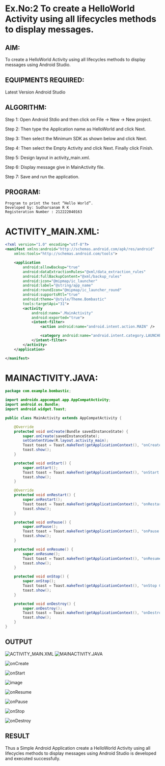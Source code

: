 # Ex.No:2 To create a HelloWorld Activity using all lifecycles methods to display messages.


## AIM:

To create a HelloWorld Activity using all lifecycles methods to display messages using Android Studio.

## EQUIPMENTS REQUIRED:

Latest Version Android Studio

## ALGORITHM:

Step 1: Open Android Stdio and then click on File -> New -> New project.

Step 2: Then type the Application name as HelloWorld and click Next. 

Step 3: Then select the Minimum SDK as shown below and click Next.

Step 4: Then select the Empty Activity and click Next. Finally click Finish.

Step 5: Design layout in activity_main.xml.

Step 6: Display message give in MainActivity file.

Step 7: Save and run the application.

## PROGRAM:
```
Program to print the text “Hello World”.
Developed by: Sudharsanam R K
Registeration Number : 212222040163
```
# ACTIVITY_MAIN.XML:
```xml
<?xml version="1.0" encoding="utf-8"?>
<manifest xmlns:android="http://schemas.android.com/apk/res/android"
    xmlns:tools="http://schemas.android.com/tools">

    <application
        android:allowBackup="true"
        android:dataExtractionRules="@xml/data_extraction_rules"
        android:fullBackupContent="@xml/backup_rules"
        android:icon="@mipmap/ic_launcher"
        android:label="@string/app_name"
        android:roundIcon="@mipmap/ic_launcher_round"
        android:supportsRtl="true"
        android:theme="@style/Theme.Bombastic"
        tools:targetApi="31">
        <activity
            android:name=".MainActivity"
            android:exported="true">
            <intent-filter>
                <action android:name="android.intent.action.MAIN" />

                <category android:name="android.intent.category.LAUNCHER" />
            </intent-filter>
        </activity>
    </application>

</manifest>
```
# MAINACTIVITY.JAVA:
```java
package com.example.bombastic;

import androidx.appcompat.app.AppCompatActivity;
import android.os.Bundle;
import android.widget.Toast;

public class MainActivity extends AppCompatActivity {

    @Override
    protected void onCreate(Bundle savedInstanceState) {
        super.onCreate(savedInstanceState);
        setContentView(R.layout.activity_main);
        Toast toast = Toast.makeText(getApplicationContext(), "onCreate Called", Toast.LENGTH_LONG);
        toast.show();
    }

    protected void onStart() {
        super.onStart();
        Toast toast = Toast.makeText(getApplicationContext(), "onStart Called", Toast.LENGTH_LONG);
        toast.show();
    }

    @Override
    protected void onRestart() {
        super.onRestart();
        Toast toast = Toast.makeText(getApplicationContext(), "onRestart Called", Toast.LENGTH_LONG);
        toast.show();
    }

    protected void onPause() {
        super.onPause();
        Toast toast = Toast.makeText(getApplicationContext(), "onPause Called", Toast.LENGTH_LONG);
        toast.show();
    }

    protected void onResume() {
        super.onResume();
        Toast toast = Toast.makeText(getApplicationContext(), "onResume Called", Toast.LENGTH_LONG);
        toast.show();
    }

    protected void onStop() {
        super.onStop();
        Toast toast = Toast.makeText(getApplicationContext(), "onStop Called", Toast.LENGTH_LONG);
        toast.show();
    }

    protected void onDestroy() {
        super.onDestroy();
        Toast toast = Toast.makeText(getApplicationContext(), "onDestroy Called", Toast.LENGTH_LONG);
        toast.show();
    }
}
```

## OUTPUT
![ACTIVITY_MAIN.XML](https://github.com/SudharsanamRK/lifecyclemethods/assets/115523484/4746ea84-88ec-4d76-af32-ba3946262f59)
![MAINACTIVITY.JAVA](https://github.com/SudharsanamRK/lifecyclemethods/assets/115523484/5e7fe4c1-2122-413d-94e9-27ec41804ebc)

![onCreate](https://github.com/SudharsanamRK/lifecyclemethods/assets/115523484/46ff9aea-6885-4f14-aab3-78152873f38c)

![onStart](https://github.com/SudharsanamRK/lifecyclemethods/assets/115523484/9d488f35-4621-433a-9505-658b766aadfa)

![image](https://github.com/SudharsanamRK/lifecyclemethods/assets/115523484/88116b14-6631-4f06-9ddb-e63a7cf9dc2f)

![onResume](https://github.com/SudharsanamRK/lifecyclemethods/assets/115523484/60d3436a-196d-49d4-825c-d495e5ed4777)

![onPause](https://github.com/SudharsanamRK/lifecyclemethods/assets/115523484/c24557d9-f486-45e9-bdea-e214fac4011d)

![onStop](https://github.com/SudharsanamRK/lifecyclemethods/assets/115523484/8b8d6ba2-1455-4cd6-9820-62754ccbd214)

![onDestroy](https://github.com/SudharsanamRK/lifecyclemethods/assets/115523484/4564e676-2c28-4b31-af2a-50b22dfe789b)













## RESULT
Thus a Simple Android Application create a HelloWorld Activity using all lifecycles methods to display messages using Android Studio is developed and executed successfully.

